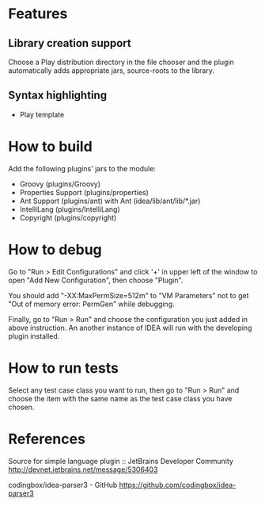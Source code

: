 # Features

## Library creation support
Choose a Play distribution directory in the file chooser and the plugin automatically adds appropriate
jars, source-roots to the library.

## Syntax highlighting
* Play template

# How to build

Add the following plugins' jars to the module:

* Groovy (plugins/Groovy)
* Properties Support (plugins/properties)
* Ant Support (plugins/ant) with Ant (idea/lib/ant/lib/*.jar)
* IntelliLang (plugins/IntelliLang)
* Copyright (plugins/copyright)

# How to debug

Go to "Run > Edit Configurations" and click '+' in upper left of the window to open "Add New Configuration",
then choose "Plugin".

You should add "-XX:MaxPermSize=512m" to "VM Parameters" not to get "Out of memory error: PermGen" while debugging.

Finally, go to "Run > Run" and choose the configuration you just added in above instruction.
An another instance of IDEA will run with the developing plugin installed.

# How to run tests

Select any test case class you want to run,
then go to "Run > Run" and choose the item with the same name as the test case class you have chosen.

# References

Source for simple language plugin :: JetBrains Developer Community
http://devnet.jetbrains.net/message/5306403

codingbox/idea-parser3 - GitHub
https://github.com/codingbox/idea-parser3
